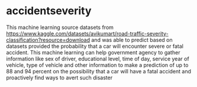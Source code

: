 # accidentseverity


This machine learning source datasets from https://www.kaggle.com/datasets/avikumart/road-traffic-severity-classification?resource=download
and was able to predict based on datasets provided the probability that a car will encounter severe or fatal accident. This machine learning can
help government agency to gather information like sex of driver, educational level, time of day, service year of vehicle, type of vehicle and
other information to make a prediction of up to 88 and 94 percent on the possibility that a car will have a fatal accident and proactively find ways
to avert such disaster
